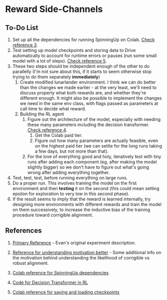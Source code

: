# Reward Side-Channels

## To-Do List

1. Set up all the dependencies for running SpinningUp on Colab.  [Check reference 3](#references).
2. Test setting up model checkpoints and storing data to Drive automatically to account for runtime errors or pauses (run some small model with a lot of steps).  [Check reference 5](#references).
3. These two steps should be independent enough of the other to do parallelly (I'm not sure about this, if it starts to seem otherwise stop trying to do them separately __immediately__)
    1. Create modified lunarlander environment.  I think we can do better than the changes we made earlier - at the very least, we'll need to discuss properly what both rewards are, and whether they're different enough.  It might also be possible to implement the changes we need in the same env class, with flags passed as parameters at call time to decide what reward.
    2. Building the RL agent
        1. Figure out the architecture of the model, especially with needing these many parameters including the decision transformer. [Check reference 4](#references).
            1. Get the Colab paid tier.
            2. Figure out how many parameters are actually feasible, even on the highest paid tier (we can settle for the long runs taking a few days, but not more than that).
        2. For the love of everything good and holy, iteratively test with tiny runs after adding each component (eg, after making the model slightly bigger) so we don't have to figure out what's going wrong after adding everything together.
4. Test, test, test, before running everything on large runs.
5. Do a proper run.  This involves training the model on the first environment and then __testing__ it on the second (this could mean setting epsilon for exploration to very low in this second phase).
6. If the result seems to imply that the reward is learned internally, try designing more environments with different rewards and train the model on them successively, to increase the inductive bias of the training procedure toward corrigible alignment.

## References

1. [Primary Reference](https://www.alignmentforum.org/posts/uSdPa9nrSgmXCtdKN/concrete-experiments-in-inner-alignment) - Evan's original experiment description.

2. [Reference for understanding motivation better](https://www.alignmentforum.org/s/r9tYkB2a8Fp4DN8yB/p/zthDPAjh9w6Ytbeks#4_4__Internalization_or_deception_after_extensive_training) - Some additional info on the motivation behind understanding the likelihood of corrigible vs robust alignment.

3. [Colab reference for SpinningUp dependencies](https://colab.research.google.com/github/lcipolina/gymAI/blob/master/0-Gym_Envs_3_spinup_ExperimentGrid.ipynb)

4. [Code for Decision Transformer in RL](https://github.com/nikhilbarhate99/min-decision-transformer)

5. [Colab reference for saving and loading checkpoints](https://colab.research.google.com/github/tensorflow/docs/blob/master/site/en/tutorials/keras/save_and_load.ipynb)